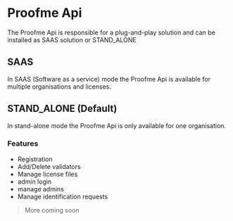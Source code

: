 # Proofme Api

The Proofme Api is responsible for a plug-and-play solution and can be installed as SAAS solution or STAND_ALONE

## SAAS 

In SAAS (Software as a service) mode the Proofme Api is available for multiple organisations and licenses.

## STAND_ALONE (Default)

In stand-alone mode the Proofme Api is only available for one organisation.


### Features
* Registration
* Add/Delete validators
* Manage license files
* admin login
* manage admins
* Manage identification requests

> More coming soon